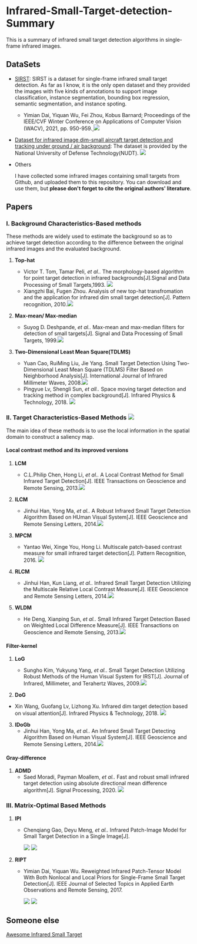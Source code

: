# Infrared-Small-Target-detection-Summary
This is a summary of infrared small target detection algorithms in single-frame infrared images.  
## DataSets
- [SIRST](https://github.com/YimianDai/sirst): SIRST is a dataset for single-frame infrared small target detection. As far as I know, it is the only open dataset and they provided the images with five kinds of annotations to support image classification, instance segmentation, bounding box regression, semantic segmentation, and instance spoting.
  * Yimian Dai, Yiquan Wu, Fei Zhou, Kobus Barnard; Proceedings of the IEEE/CVF Winter Conference on Applications of Computer Vision (WACV), 2021, pp. 950-959.[ ![](https://img.shields.io/badge/link-paper-blue)](https://openaccess.thecvf.com/content/WACV2021/html/Dai_Asymmetric_Contextual_Modulation_for_Infrared_Small_Target_Detection_WACV_2021_paper.html)
- [Dataset for infrared image dim-small aircraft target detection and tracking under ground / air background](http://www.dx.doi.org/10.11922/sciencedb.902): The dataset is provided by the National University of Defense Technology(NUDT). [![](https://img.shields.io/badge/link-paper-blue)](https://www.aeroweaponry.avic.com/CN/10.12132/ISSN.1673-5048.2019.0234)
- Others
 
   I have collected some infrared images containing small targets from Github, and uploaded them to this repository. You can download and use them, but **please don't forget to cite the original authors' literature**.
## Papers
### I. Background Characteristics-Based methods
These methods are widely used to estimate the background so as to achieve target detection according to the difference between the original infrared images and the evaluated background.
1. **Top-hat** 
    * Victor T. Tom, Tamar Peli, *et al..* The morphology-based algorithm for point target detection in infrared backgrounds[J].Signal and Data Processing of Small Targets,1993. [ ![](https://img.shields.io/badge/link-paper-blue)](https://www.spiedigitallibrary.org/conference-proceedings-of-spie/1954/0000/Morphology-based-algorithm-for-point-target-detection-in-infrared-backgrounds/10.1117/12.157758.short)
    * Xiangzhi Bai, Fugen Zhou. Analysis of new top-hat transfromation and the application for infrared dim small target detection[J]. Pattern recognition, 2010.[![](https://img.shields.io/badge/link-paper-blue)](https://www.sciencedirect.com/science/article/abs/pii/S0031320310000105)
 
2. **Max-mean/ Max-median**
   * Suyog D. Deshpande, *et al..* Max-mean and max-median filters for detection of small targets[J]. Signal and Data Processing of Small Targets, 1999.[![](https://img.shields.io/badge/link-paper-blue)](https://www.spiedigitallibrary.org/conference-proceedings-of-spie/3809/0000/Max-mean-and-mamedian-filters-for-detection-of-small/10.1117/12.364049.short?SSO=1)
   
3. **Two-Dimensional Least Mean Square(TDLMS)**
   * Yuan Cao, RuiMing Liu, Jie Yang. Small Target Detection Using Two-Dimensional Least Mean Square (TDLMS) Filter Based on Neighborhood Analysis[J]. International Journal of Infrared Millimeter Waves, 2008.[![](https://img.shields.io/badge/link-paper-blue)](https://link.springer.com/article/10.1007/s10762-007-9313-x#citeas)
   * Pingyue Lv, Shengli Sun, *et all..* Space moving target detection and tracking method in complex background[J]. Infrared Physics & Technology, 2018. [![](https://img.shields.io/badge/link-paper-blue)](https://www.sciencedirect.com/science/article/abs/pii/S135044951730600X)

### II. Target Characteristics-Based Methods [![](https://img.shields.io/badge/code-Matlab-orange)](https://github.com/moradisaed?tab=repositories)
The main idea of these methods is to use the local information in the spatial domain to construct a saliency map.

  #### Local contrast method and its improved versions
1. **LCM**
   * C.L.Philip Chen, Hong Li, *et al..* A Local Contrast Method for Small Infrared Target Detection[J]. IEEE Transactions on Geoscience and Remote Sensing, 2013.[![](https://img.shields.io/badge/link-paper-blue)](https://ieeexplore.ieee.org/abstract/document/6479296)
  
2. **ILCM**
   * Jinhui Han, Yong Ma, *et al..* A Robust Infrared Small Target Detection Algorithm Based on HUman Visual System[J]. IEEE Geoscience and Remote Sensing Letters, 2014.[![](https://img.shields.io/badge/link-paper-blue)](https://ieeexplore.ieee.org/document/6819810)
  
3. **MPCM**
   * Yantao Wei, Xinge You, Hong Li. Multiscale patch-based contrast measure for small infrared target detection[J]. Pattern Recognition, 2016. [![](https://img.shields.io/badge/link-paper-blue)](https://www.sciencedirect.com/science/article/pii/S0031320316300358)
 
4. **RLCM**
   * Jinhui Han, Kun Liang, *et al..* Infrared Small Target Detection Utilizing the Multiscale Relative Local Contrast Measure[J]. IEEE Geoscience and Remote Sensing Letters, 2014.[![](https://img.shields.io/badge/link-paper-blue)](https://ieeexplore.ieee.org/abstract/document/8289318)
   
5. **WLDM**
   * He Deng, Xianping Sun, *et al..* Small Infrared Target Detection Based on Weighted Local Difference Measure[J]. IEEE Transactions on Geoscience and Remote Sensing, 2013.[![](https://img.shields.io/badge/link-paper-blue)](https://ieeexplore.ieee.org/document/7460907)
   
#### Filter-kernel
1. **LoG**
   * Sungho Kim, Yukyung Yang, *et al..* Small Target Detection Utilizing Robust Methods of the Human Visual System for IRST[J]. Journal of Infrared, Millimeter, and Terahertz Waves, 2009.[![](https://img.shields.io/badge/link-paper-blue)](https://link.springer.com/article/10.1007/s10762-009-9518-2)

2. **DoG**
  * Xin Wang, Guofang Lv, Lizhong Xu. Infrared dim target detection based on visual attention[J]. Infrared Physics & Technology, 2018. [![](https://img.shields.io/badge/link-paper-blue)](https://www.sciencedirect.com/science/article/pii/S1350449512000801)

3. **IDoGb**
   * Jinhui Han, Yong Ma, *et al..* An Infrared Small Target Detecting Algorithm Based on Human Visual System[J]. IEEE Geoscience and Remote Sensing Letters, 2014.[![](https://img.shields.io/badge/link-paper-blue)](https://ieeexplore.ieee.org/abstract/document/7399358)

#### Gray-difference
1. **ADMD**
   * Saed Moradi, Payman Moallem, *et al..* Fast and robust small infrared target detection using absolute directional mean difference algorithm[J]. Signal Processing, 2020. [![](https://img.shields.io/badge/link-paper-blue)](https://www.sciencedirect.com/science/article/pii/S016516842030270X)

### III. Matrix-Optimal Based Methods
1. **IPI**
   * Chenqiang Gao, Deyu Meng, *et al..* Infrared Patch-Image Model for Small Target Detection in a Single Image[J].
   
     [![](https://img.shields.io/badge/link-paper-blue)](https://ieeexplore.ieee.org/abstract/document/6595533) [![](https://img.shields.io/badge/code-Matlab-orange)](https://github.com/gaocq/IPI-for-small-target-detection)

2. **RIPT**
   * Yimian Dai, Yiquan Wu. Reweighted Infrared Patch-Tensor Model With Both Nonlocal and Local Priors for Single-Frame Small Target Detection[J]. IEEE Journal of Selected Topics in Applied Earth Observations and Remote Sensing, 2017. 
  
     [![](https://img.shields.io/badge/link-paper-blue)](https://ieeexplore.ieee.org/abstract/document/7932858) [![](https://img.shields.io/badge/code-Matlab-orange)](https://github.com/YimianDai/DENTIST)
     
     
## Someone else
[Awesome Infrared Small Target](https://github.com/Tianfang-Zhang/awesome-infrared-small-targets)


   


 





      


